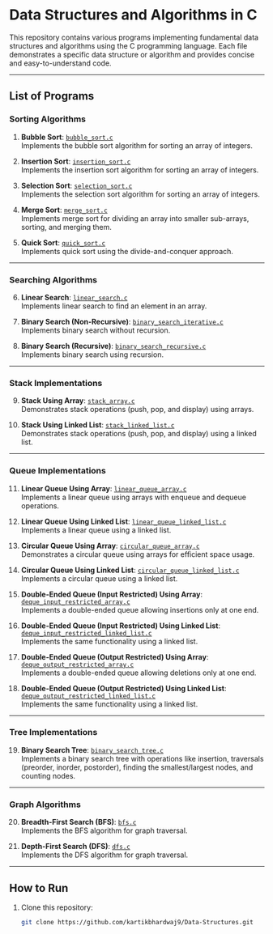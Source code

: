 # Data Structures and Algorithms in C

This repository contains various programs implementing fundamental data structures and algorithms using the C programming language. Each file demonstrates a specific data structure or algorithm and provides concise and easy-to-understand code.

---

## List of Programs

### Sorting Algorithms
1. **Bubble Sort**: [`bubble_sort.c`](bubble_sort.c)  
   Implements the bubble sort algorithm for sorting an array of integers.

2. **Insertion Sort**: [`insertion_sort.c`](insertion_sort.c)  
   Implements the insertion sort algorithm for sorting an array of integers.

3. **Selection Sort**: [`selection_sort.c`](selection_sort.c)  
   Implements the selection sort algorithm for sorting an array of integers.

4. **Merge Sort**: [`merge_sort.c`](merge_sort.c)  
   Implements merge sort for dividing an array into smaller sub-arrays, sorting, and merging them.

5. **Quick Sort**: [`quick_sort.c`](quick_sort.c)  
   Implements quick sort using the divide-and-conquer approach.

---

### Searching Algorithms
6. **Linear Search**: [`linear_search.c`](linear_search.c)  
   Implements linear search to find an element in an array.

7. **Binary Search (Non-Recursive)**: [`binary_search_iterative.c`](binary_search_iterative.c)  
   Implements binary search without recursion.

8. **Binary Search (Recursive)**: [`binary_search_recursive.c`](binary_search_recursive.c)  
   Implements binary search using recursion.

---

### Stack Implementations
9. **Stack Using Array**: [`stack_array.c`](stack_array.c)  
   Demonstrates stack operations (push, pop, and display) using arrays.

10. **Stack Using Linked List**: [`stack_linked_list.c`](stack_linked_list.c)  
    Demonstrates stack operations (push, pop, and display) using a linked list.

---

### Queue Implementations
11. **Linear Queue Using Array**: [`linear_queue_array.c`](linear_queue_array.c)  
    Implements a linear queue using arrays with enqueue and dequeue operations.

12. **Linear Queue Using Linked List**: [`linear_queue_linked_list.c`](linear_queue_linked_list.c)  
    Implements a linear queue using a linked list.

13. **Circular Queue Using Array**: [`circular_queue_array.c`](circular_queue_array.c)  
    Demonstrates a circular queue using arrays for efficient space usage.

14. **Circular Queue Using Linked List**: [`circular_queue_linked_list.c`](circular_queue_linked_list.c)  
    Implements a circular queue using a linked list.

15. **Double-Ended Queue (Input Restricted) Using Array**: [`deque_input_restricted_array.c`](deque_input_restricted_array.c)  
    Implements a double-ended queue allowing insertions only at one end.

16. **Double-Ended Queue (Input Restricted) Using Linked List**: [`deque_input_restricted_linked_list.c`](deque_input_restricted_linked_list.c)  
    Implements the same functionality using a linked list.

17. **Double-Ended Queue (Output Restricted) Using Array**: [`deque_output_restricted_array.c`](deque_output_restricted_array.c)  
    Implements a double-ended queue allowing deletions only at one end.

18. **Double-Ended Queue (Output Restricted) Using Linked List**: [`deque_output_restricted_linked_list.c`](deque_output_restricted_linked_list.c)  
    Implements the same functionality using a linked list.

---

### Tree Implementations
19. **Binary Search Tree**: [`binary_search_tree.c`](binary_search_tree.c)  
    Implements a binary search tree with operations like insertion, traversals (preorder, inorder, postorder), finding the smallest/largest nodes, and counting nodes.

---

### Graph Algorithms
20. **Breadth-First Search (BFS)**: [`bfs.c`](bfs.c)  
    Implements the BFS algorithm for graph traversal.

21. **Depth-First Search (DFS)**: [`dfs.c`](dfs.c)  
    Implements the DFS algorithm for graph traversal.

---

## How to Run

1. Clone this repository:
   ```bash
   git clone https://github.com/kartikbhardwaj9/Data-Structures.git
